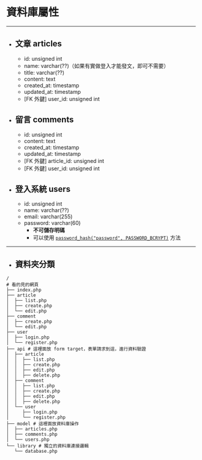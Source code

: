 # 資料庫屬性

---

* ## 文章 articles

  * id: unsigned int
  * name: varchar(??)（如果有實做登入才能發文，即可不需要）
  * title: varchar(??)
  * content: text
  * created_at: timestamp
  * updated_at: timestamp
  * [FK 外鍵] user_id: unsigned int

* ## 留言 comments

  * id: unsigned int
  * content: text
  * created_at: timestamp
  * updated_at: timestamp
  * [FK 外鍵] article_id: unsigned int
  * [FK 外鍵] user_id: unsigned int

* ## 登入系統 users

  * id: unsigned int
  * name: varchar(??)
  * email: varchar(255)
  * password: varchar(60)
    * **不可儲存明碼**
    * 可以使用 [`password_hash("password", PASSWORD_BCRYPT)`](https://www.php.net/manual/en/function.password-hash.php) 方法

----

* ## 資料夾分類

```bash=
/
# 看的見的網頁
├── index.php
├── article
│  ├── list.php
│  ├── create.php
│  └── edit.php
├── comment
│  ├── create.php
│  └── edit.php
├── user
│  ├── login.php
│  └── register.php
├── api # 這裡面放 form target，表單請求到這，進行資料驗證
│  ├── article
│  │  ├── list.php
│  │  ├── create.php
│  │  ├── edit.php
│  │  ├── delete.php
│  ├── comment
│  │  ├── list.php
│  │  ├── create.php
│  │  ├── edit.php
│  │  ├── delete.php
│  └── user
│     ├── login.php
│     └── register.php
├── model # 這裡面放資料庫操作
│  ├── articles.php
│  ├── comments.php
│  └── users.php
└── library # 獨立的資料庫連接邏輯
   └── database.php
```
